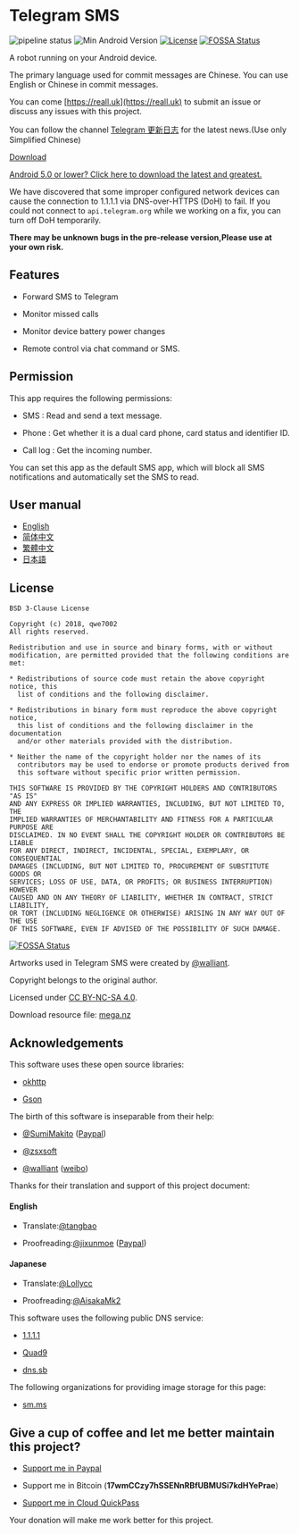 # Telegram SMS

![pipeline status](https://badges.git.reallct.com/qwe7002/telegram-sms/badges/master/pipeline.svg)
![Min Android Version](https://img.shields.io/badge/Min%20Android%20Version-5.0+-orange.svg)
[![License](https://img.shields.io/badge/License-BSD%203--Clause-blue.svg)](https://github.com/qwe7002/telegram-sms/blob/master/LICENSE)
[![FOSSA Status](https://app.fossa.io/api/projects/git%2Bgithub.com%2Fqwe7002%2Ftelegram-sms.svg?type=shield)](https://app.fossa.io/projects/git%2Bgithub.com%2Fqwe7002%2Ftelegram-sms?ref=badge_shield)

A robot running on your Android device.

The primary language used for commit messages are Chinese. You can use English or Chinese in commit messages.

You can come [https://reall.uk](https://reall.uk) to submit an issue or discuss any issues with this project.

You can follow the channel [Telegram 更新日志](https://t.me/tg_sms_changelog) for the latest news.(Use only Simplified Chinese)

[Download](https://github.com/qwe7002/telegram-sms/releases)

[Android 5.0 or lower? Click here to download the latest and greatest.](https://github.com/qwe7002/telegram-sms-compat)

We have discovered that some improper configured network devices can cause the connection to 1.1.1.1 via DNS-over-HTTPS (DoH) to fail. If you could not connect to `api.telegram.org` while we working on a fix, you can turn off DoH temporarily.

**There may be unknown bugs in the pre-release version,Please use at your own risk.**

## Features

- Forward SMS to Telegram

- Monitor missed calls

- Monitor device battery power changes

- Remote control via chat command or SMS.

## Permission

This app requires the following permissions:

- SMS : Read and send a text message.

- Phone : Get whether it is a dual card phone, card status and identifier ID.

- Call log : Get the incoming number.

You can set this app as the default SMS app, which will block all SMS notifications and automatically set the SMS to read.

## User manual

- [English](https://get-tg-sms.reall.uk/get/wiki/User_manual)
- [简体中文](https://get-tg-sms.reall.uk/get/wiki/用户手册)
- [繁體中文](https://get-tg-sms.reall.uk/get/wiki/用戶手冊)
- [日本語](https://get-tg-sms.reall.uk/get/wiki/マニュアル)

## License

```
BSD 3-Clause License

Copyright (c) 2018, qwe7002
All rights reserved.

Redistribution and use in source and binary forms, with or without
modification, are permitted provided that the following conditions are met:

* Redistributions of source code must retain the above copyright notice, this
  list of conditions and the following disclaimer.

* Redistributions in binary form must reproduce the above copyright notice,
  this list of conditions and the following disclaimer in the documentation
  and/or other materials provided with the distribution.

* Neither the name of the copyright holder nor the names of its
  contributors may be used to endorse or promote products derived from
  this software without specific prior written permission.

THIS SOFTWARE IS PROVIDED BY THE COPYRIGHT HOLDERS AND CONTRIBUTORS "AS IS"
AND ANY EXPRESS OR IMPLIED WARRANTIES, INCLUDING, BUT NOT LIMITED TO, THE
IMPLIED WARRANTIES OF MERCHANTABILITY AND FITNESS FOR A PARTICULAR PURPOSE ARE
DISCLAIMED. IN NO EVENT SHALL THE COPYRIGHT HOLDER OR CONTRIBUTORS BE LIABLE
FOR ANY DIRECT, INDIRECT, INCIDENTAL, SPECIAL, EXEMPLARY, OR CONSEQUENTIAL
DAMAGES (INCLUDING, BUT NOT LIMITED TO, PROCUREMENT OF SUBSTITUTE GOODS OR
SERVICES; LOSS OF USE, DATA, OR PROFITS; OR BUSINESS INTERRUPTION) HOWEVER
CAUSED AND ON ANY THEORY OF LIABILITY, WHETHER IN CONTRACT, STRICT LIABILITY,
OR TORT (INCLUDING NEGLIGENCE OR OTHERWISE) ARISING IN ANY WAY OUT OF THE USE
OF THIS SOFTWARE, EVEN IF ADVISED OF THE POSSIBILITY OF SUCH DAMAGE.
```

[![FOSSA Status](https://app.fossa.io/api/projects/git%2Bgithub.com%2Fqwe7002%2Ftelegram-sms.svg?type=large)](https://app.fossa.io/projects/git%2Bgithub.com%2Fqwe7002%2Ftelegram-sms?ref=badge_large)

Artworks used in Telegram SMS were created by [@walliant](https://www.pixiv.net/member.php?id=5600144).

Copyright belongs to the original author.

Licensed under [CC BY-NC-SA 4.0](https://creativecommons.org/licenses/by-nc-sa/4.0/).

Download resource file: [mega.nz](https://mega.nz/#F!TmwQSYjD!XN-uVfciajwy3okjIdpCAQ)

## Acknowledgements

This software uses these open source libraries:

- [okhttp](https://github.com/square/okhttp)

- [Gson](https://github.com/google/gson)

The birth of this software is inseparable from their help:

- [@SumiMakito](https://github.com/SumiMakito) ([Paypal](https://paypal.me/makito))

- [@zsxsoft](https://github.com/zsxsoft)

- [@walliant](https://www.pixiv.net/member.php?id=5600144) ([weibo](https://www.weibo.com/p/1005053186671274))

Thanks for their translation and support of this project document:

#### English

- Translate:[@tangbao](https://github.com/tangbao)

- Proofreading:[@jixunmoe](https://github.com/jixunmoe) ([Paypal](https://paypal.me/jixun))

#### Japanese

- Translate:[@Lollycc](https://github.com/lollycc)

- Proofreading:[@AisakaMk2](https://github.com/AisakaMk2)

This software uses the following public DNS service:

- [1.1.1.1](https://1.1.1.1/)

- [Quad9](https://www.quad9.net/)

- [dns.sb](https://dns.sb/)

The following organizations for providing image storage for this page:

- [sm.ms](https://sm.ms)

## Give a cup of coffee and let me better maintain this project?

- [Support me in Paypal](https://paypal.me/nicoranshi)

- Support me in Bitcoin (**17wmCCzy7hSSENnRBfUBMUSi7kdHYePrae**)

- [Support me in Cloud QuickPass](https://static.reallct.com/2019/02/21/5c6d812840bac.png)

Your donation will make me work better for this project.